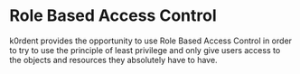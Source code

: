 # Role Based Access Control

k0rdent provides the opportunity to use Role Based Access Control in order to try to use the principle of least privilege and only give users access to the objects and resources they absolutely have to have.
